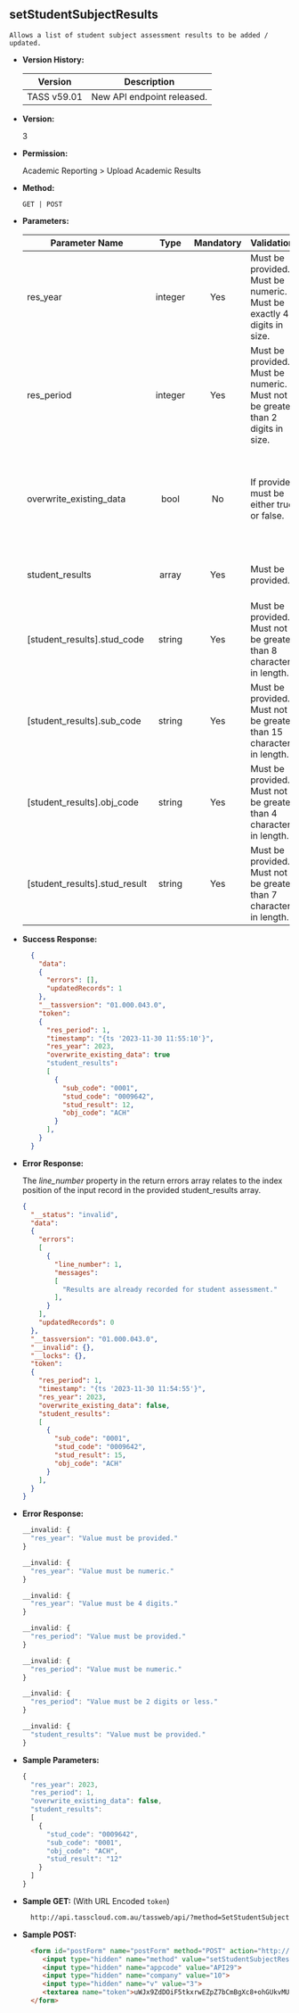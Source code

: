 **setStudentSubjectResults**
----
    Allows a list of student subject assessment results to be added / updated.

* **Version History:**

    Version | Description
    --- | --- |
    TASS v59.01 | New API endpoint released.

* **Version:**

    3

* **Permission:**

    Academic Reporting > Upload Academic Results

* **Method:**

    `GET | POST`

*  **Parameters:**

    Parameter Name | Type | Mandatory | Validations | Notes
    --- | :---: | :---: | --- | --- |
    res_year | integer | Yes | Must be provided.<br>Must be numeric.<br>Must be exactly 4 digits in size. | Year to apply subject assessment results for.
    res_period | integer | Yes | Must be provided.<br>Must be numeric.<br>Must not be greater than 2 digits in size. | Period to apply subject assessment results for.
    overwrite_existing_data | bool | No | If provided, must be either true or false. | Default is false.<br>If set to true then existing student results will be replaced.
    student_results | array | Yes | Must be provided. | List of student results to update.
    [student_results].stud_code | string | Yes | Must be provided.<br>Must not be greater than 8 characters in length. | Student code.
    [student_results].sub_code | string | Yes | Must be provided.<br>Must not be greater than 15 characters in length. | Subject code.
    [student_results].obj_code | string | Yes | Must be provided.<br>Must not be greater than 4 characters in length. | Objective code.
    [student_results].stud_result | string | Yes | Must be provided.<br>Must not be greater than 7 characters in length. | Assessment result.

* **Success Response:**

    ```json
      {
        "data":
        {
          "errors": [],
          "updatedRecords": 1
        },
        "__tassversion": "01.000.043.0",
        "token":
        {
          "res_period": 1,
          "timestamp": "{ts '2023-11-30 11:55:10'}",
          "res_year": 2023,
          "overwrite_existing_data": true
          "student_results":
          [
            {
              "sub_code": "0001",
              "stud_code": "0009642",
              "stud_result": 12,
              "obj_code": "ACH"
            }
          ],
        }
      }
    ```

* **Error Response:**

    The <i>line_number</i> property in the return errors array relates to the index position of the input record in the provided student_results array.

    ```json
    {
      "__status": "invalid",
      "data":
      {
        "errors":
        [
          {
            "line_number": 1,
            "messages":
            [
              "Results are already recorded for student assessment."
            ],
          }
        ],
        "updatedRecords": 0
      },
      "__tassversion": "01.000.043.0",
      "__invalid": {},
      "__locks": {},
      "token":
      {
        "res_period": 1,
        "timestamp": "{ts '2023-11-30 11:54:55'}",
        "res_year": 2023,
        "overwrite_existing_data": false,
        "student_results":
        [
          {
            "sub_code": "0001",
            "stud_code": "0009642",
            "stud_result": 15,
            "obj_code": "ACH"
          }
        ],
      }
    }
    ```
 
* **Error Response:**

    ```javascript
    __invalid: {
      "res_year": "Value must be provided."
    }
    ```

    ```javascript
    __invalid: {
      "res_year": "Value must be numeric."
    }
    ```

    ```javascript
    __invalid: {
      "res_year": "Value must be 4 digits."
    }
    ```

    ```javascript
    __invalid: {
      "res_period": "Value must be provided."
    }
    ```

    ```javascript
    __invalid: {
      "res_period": "Value must be numeric."
    }
    ```

    ```javascript
    __invalid: {
      "res_period": "Value must be 2 digits or less."
    }
    ```
	
    ```javascript
    __invalid: {
      "student_results": "Value must be provided."
    }
    ```
    
* **Sample Parameters:**

  ```javascript
  {
    "res_year": 2023,
    "res_period": 1,
    "overwrite_existing_data": false,
    "student_results":
    [
      {
        "stud_code": "0009642",
        "sub_code": "0001",
        "obj_code": "ACH",
        "stud_result": "12"
      }
    ]
  }
  ```

* **Sample GET:** (With URL Encoded `token`)

  ```HTML
    http://api.tasscloud.com.au/tassweb/api/?method=SetStudentSubjectResults&appcode=API29&company=10&v=3&token=uWJx9ZdDOiF5tkxrwEZpZ7bCmBgXc8+ohGUkvMU9tTfLvbP8V750wG9Ud5mCq/ffCOIpJ5RIoacjluX5Qgde4AYiOqTXZzL0LoHR2mUuN70NNR1wYxQQeYDyPeqirusSfyAsR534FuPBfWUZEDmQYSxFDg2lDKyeFWnJTymmZdZ2nEAP/LSGP4e7VwG8HayNIt92J6uH/LxTUC2yq8Z4tD0ow3oFXfd0uFGPjxnJiWcdZNpehYQezstq1ioudRoVKUJkZ1xTCHHHq1eTxtgkmw==
  ```
  
* **Sample POST:**

  ```HTML
    <form id="postForm" name="postForm" method="POST" action="http://api.tasscloud.com.au/tassweb/api/">
       <input type="hidden" name="method" value="setStudentSubjectResults**">
       <input type="hidden" name="appcode" value="API29">
       <input type="hidden" name="company" value="10">
       <input type="hidden" name="v" value="3">
       <textarea name="token">uWJx9ZdDOiF5tkxrwEZpZ7bCmBgXc8+ohGUkvMU9tTfLvbP8V750wG9Ud5mCq/ffCOIpJ5RIoacjluX5Qgde4AYiOqTXZzL0LoHR2mUuN70NNR1wYxQQeYDyPeqirusSfyAsR534FuPBfWUZEDmQYSxFDg2lDKyeFWnJTymmZdZ2nEAP/LSGP4e7VwG8HayNIt92J6uH/LxTUC2yq8Z4tD0ow3oFXfd0uFGPjxnJiWcdZNpehYQezstq1ioudRoVKUJkZ1xTCHHHq1eTxtgkmw==</textarea>
    </form>
  ```
